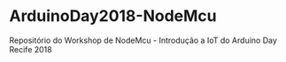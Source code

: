 # ArduinoDay2018-NodeMcu
Repositório do Workshop de NodeMcu - Introdução a IoT do Arduino Day Recife 2018
